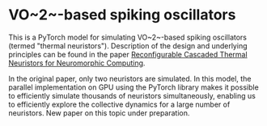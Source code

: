 # VO~2~-based spiking oscillators
This is a PyTorch model for simulating VO~2~-based spiking oscillators (termed "thermal neuristors"). Description of the design and underlying principles can be found in the paper [Reconfigurable Cascaded Thermal Neuristors for Neuromorphic Computing](https://onlinelibrary.wiley.com/doi/epdf/10.1002/adma.202306818).

In the original paper, only two neuristors are simulated. In this model, the parallel implementation on GPU using the PyTorch library makes it possible to efficiently simulate thousands of neuristors simultaneously, enabling us to efficiently explore the collective dynamics for a large number of neuristors. New paper on this topic under preparation. 
